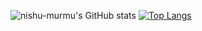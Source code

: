 

![nishu-murmu's GitHub stats](https://github-readme-stats.vercel.app/api?username=nishu-murmu&show_icons=true&theme=gruvbox) [![Top Langs](https://github-readme-stats.vercel.app/api/top-langs/?username=nishu-murmu&layout=compact)](https://github.com/nishu-murmu/github-readme-stats)




